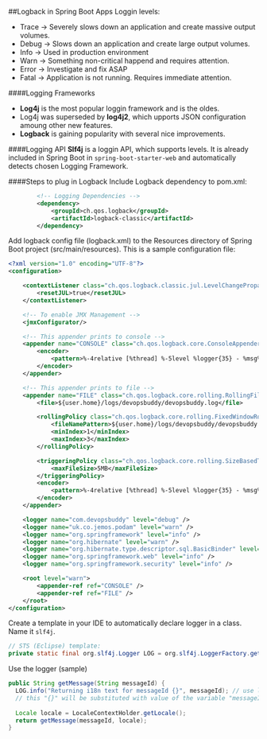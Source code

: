 ##Logback in Spring Boot Apps
Loggin levels:
- Trace -> Severely slows down an application and create massive output volumes.
- Debug -> Slows down an application and create large output volumes.
- Info -> Used in production environment
- Warn -> Something non-critical happend and requires attention.
- Error -> Investigate and fix ASAP
- Fatal -> Application is not running. Requires immediate attention.

####Logging Frameworks
- **Log4j** is the most popular loggin framework and is the oldes.
- Log4j was superseded by **log4j2**, which upports JSON configuration amoung other new features.
- **Logback** is gaining popularity with several nice improvements.

####Logging API
**Slf4j** is a loggin API, which supports levels. It is already included in Spring Boot in ```spring-boot-starter-web``` and
automatically detects chosen Logging Framework.

####Steps to plug in Logback
Include Logback dependency to pom.xml:
```xml
		<!-- Logging Dependencies -->
		<dependency>
			<groupId>ch.qos.logback</groupId>
			<artifactId>logback-classic</artifactId>
		</dependency>
```
Add logback config file (logback.xml) to the Resources directory of Spring Boot project (src/main/resources). This is a sample configuration file: 
```xml
<?xml version="1.0" encoding="UTF-8"?>
<configuration>

    <contextListener class="ch.qos.logback.classic.jul.LevelChangePropagator">
        <resetJUL>true</resetJUL>
    </contextListener>

    <!-- To enable JMX Management -->
    <jmxConfigurator/>

    <!-- This appender prints to console -->
    <appender name="CONSOLE" class="ch.qos.logback.core.ConsoleAppender">
        <encoder>
            <pattern>%-4relative [%thread] %-5level %logger{35} - %msg%n</pattern>
        </encoder>
    </appender>

    <!-- This appender prints to file -->
    <appender name="FILE" class="ch.qos.logback.core.rolling.RollingFileAppender">
        <file>${user.home}/logs/devopsbuddy/devopsbuddy.log</file>

        <rollingPolicy class="ch.qos.logback.core.rolling.FixedWindowRollingPolicy">
            <fileNamePattern>${user.home}/logs/devopsbuddy/devopsbuddy.%i.log.zip</fileNamePattern>
            <minIndex>1</minIndex>
            <maxIndex>3</maxIndex>
        </rollingPolicy>

        <triggeringPolicy class="ch.qos.logback.core.rolling.SizeBasedTriggeringPolicy">
            <maxFileSize>5MB</maxFileSize>
        </triggeringPolicy>
        <encoder>
            <pattern>%-4relative [%thread] %-5level %logger{35} - %msg%n</pattern>
        </encoder>
    </appender>

    <logger name="com.devopsbuddy" level="debug" />
    <logger name="uk.co.jemos.podam" level="warn" />
    <logger name="org.springframework" level="info" />
    <logger name="org.hibernate" level="warn" />
    <logger name="org.hibernate.type.descriptor.sql.BasicBinder" level="warn" />
    <logger name="org.springframework.web" level="info" />
    <logger name="org.springframework.security" level="info" />

    <root level="warn">
        <appender-ref ref="CONSOLE" />
        <appender-ref ref="FILE" />
    </root>
</configuration>
```
Create a template in your IDE to automatically declare logger in a class. Name it ```slf4j```.
```java
// STS (Eclipse) template:
private static final org.slf4j.Logger LOG = org.slf4j.LoggerFactory.getLogger(${enclosing_type}.class);
```
Use the logger (sample)
```java
public String getMessage(String messageId) {
  LOG.info("Returning i18n text for messageId {}", messageId); // use logger here
  // this "{}" will be substituted with value of the variable "messageId"
  
  Locale locale = LocaleContextHolder.getLocale();
  return getMessage(messageId, locale);
}
```
